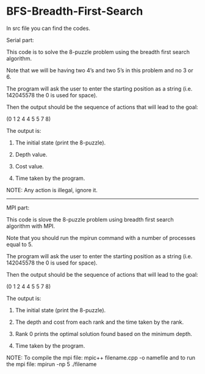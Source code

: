 # BFS-Breadth-First-Search

In src file you can find the codes.

Serial part:

This code is to solve the 8-puzzle problem using the breadth first search algorithm.

Note that we will be having two 4’s and two 5’s in this problem and no 3 or 6. 

The program will ask the user to enter the starting position as a string (i.e. 142045578   the 0 is used for space).


Then the output should be the sequence of actions that will lead to the goal:

(0 1 2 4 4 5 5 7 8)

The output is:
1. The initial state (print the 8-puzzle).

2. Depth value.

3. Cost value.

4. Time taken by the program.


	
NOTE: Any action is illegal, ignore it.


****************************************************************************

MPI part:

This code is slove the 8-puzzle problem using breadth first search algorithm with MPI.

Note that you should run the mpirun command with a number of processes equal to 5.

The program will ask the user to enter the starting position as a string (i.e. 142045578   the 0 is used for space).

Then the output should be the sequence of actions that will lead to the goal:

(0 1 2 4 4 5 5 7 8)

The output is:
1. The initial state (print the 8-puzzle).

2. The depth and cost from each rank and the time taken by the rank.

3. Rank 0 prints the optimal solution found based on the minimum depth.

4. Time taken by the program.


NOTE:
   To compile the mpi file: mpic++ filename.cpp -o namefile and to run the mpi file: mpirun -np 5 ./filename
